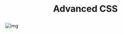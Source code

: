 # <p align=center>Advanced CSS </p>
![img](https://epicode.com/wp-content/uploads/2022/08/html-e-css-1.jpg)
